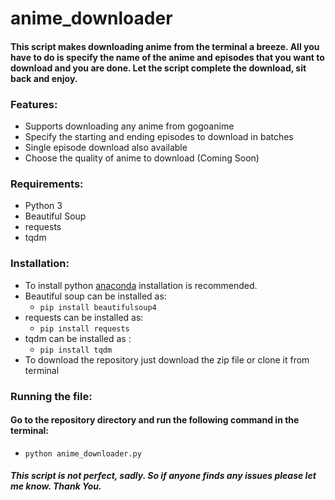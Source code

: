 # anime_downloader

#### This script makes downloading anime from the terminal a breeze. All you have to do is specify the name of the anime and episodes that you want to download and you are done. Let the script complete the download, sit back and enjoy.

### Features:

  - Supports downloading any anime from gogoanime
  - Specify the starting and ending episodes to download in batches
  - Single episode download also available
  - Choose the quality of anime to download (Coming Soon)
 
### Requirements:
  - Python 3
  - Beautiful Soup
  - requests
  - tqdm
  
### Installation:
  - To install python [anaconda](https://www.anaconda.com/download/) installation is recommended.
  - Beautiful soup can be installed as:
    - ``` pip install beautifulsoup4 ```
  - requests can be installed as:
    - ``` pip install requests ```
  - tqdm can be installed as :
    - ``` pip install tqdm ```
  - To download the repository just download the zip file or clone it from terminal
  
### Running the file:
  #### Go to the repository directory and run the following command in the terminal:
   - ``` python anime_downloader.py ```
  
  
##### This script is not perfect, sadly. So if anyone finds any issues please let me know. Thank You.
